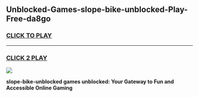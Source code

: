 
## Unblocked-Games-slope-bike-unblocked-Play-Free-da8go
<h3>
<a href="https://premium76.site?title=slope-bike-unblocked&ref=19M">CLICK TO PLAY</a></h3>
<hr>

<h3>
<a href="https://premium76.site?title=slope-bike-unblocked&ref=19M">CLICK 2 PLAY</a>
  
</h3>

<a href="https://premium76.site?title=slope-bike-unblocked&ref=19M"><img src="https://clearcache.store/games.png"></a>


**slope-bike-unblocked games unblocked: Your Gateway to Fun and Accessible Online Gaming**

